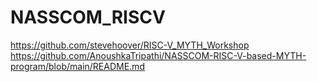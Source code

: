 # NASSCOM_RISCV

https://github.com/stevehoover/RISC-V_MYTH_Workshop
https://github.com/AnoushkaTripathi/NASSCOM-RISC-V-based-MYTH-program/blob/main/README.md
